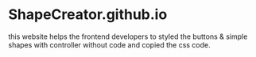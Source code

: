 # ShapeCreator.github.io
this website helps the frontend developers to styled the buttons & simple shapes with controller without code and copied the css code.

